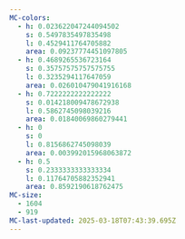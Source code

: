 ```yaml
---
MC-colors:
  - h: 0.023622047244094502
    s: 0.5497835497835498
    l: 0.4529411764705882
    area: 0.09237774451097805
  - h: 0.4689265536723164
    s: 0.35757575757575755
    l: 0.3235294117647059
    area: 0.026010479041916168
  - h: 0.7222222222222222
    s: 0.014218009478672938
    l: 0.5862745098039216
    area: 0.01840069860279441
  - h: 0
    s: 0
    l: 0.8156862745098039
    area: 0.003992015968063872
  - h: 0.5
    s: 0.2333333333333334
    l: 0.11764705882352941
    area: 0.8592190618762475
MC-size:
  - 1604
  - 919
MC-last-updated: 2025-03-18T07:43:39.695Z
---
```

